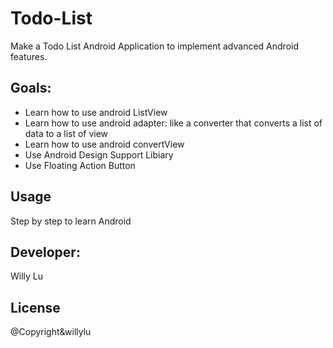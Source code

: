 # Todo-List
Make a Todo List Android Application to implement advanced Android features.

## Goals: 
* Learn how to use android ListView
* Learn how to use android adapter: like a converter that converts a list of data to a list of view
* Learn how to use android convertView
* Use Android Design Support Libiary
* Use Floating Action Button

## Usage
Step by step to learn Android

## Developer:
Willy Lu

## License
@Copyright&willylu
